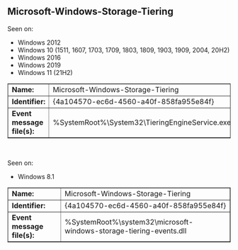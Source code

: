 ## Microsoft-Windows-Storage-Tiering

Seen on:
* Windows 2012
* Windows 10 (1511, 1607, 1703, 1709, 1803, 1809, 1903, 1909, 2004, 20H2)
* Windows 2016
* Windows 2019
* Windows 11 (21H2)

<table border="1" class="docutils">
  <tbody>
    <tr>
      <td><b>Name:</b></td>
      <td>Microsoft-Windows-Storage-Tiering</td>
    </tr>
    <tr>
      <td><b>Identifier:</b></td>
      <td>{4a104570-ec6d-4560-a40f-858fa955e84f}</td>
    </tr>
    <tr>
      <td><b>Event message file(s):</b></td>
      <td>%SystemRoot%\System32\TieringEngineService.exe</td>
    </tr>
  </tbody>
</table>

&nbsp;

Seen on:
* Windows 8.1

<table border="1" class="docutils">
  <tbody>
    <tr>
      <td><b>Name:</b></td>
      <td>Microsoft-Windows-Storage-Tiering</td>
    </tr>
    <tr>
      <td><b>Identifier:</b></td>
      <td>{4a104570-ec6d-4560-a40f-858fa955e84f}</td>
    </tr>
    <tr>
      <td><b>Event message file(s):</b></td>
      <td>%SystemRoot%\system32\microsoft-windows-storage-tiering-events.dll</td>
    </tr>
  </tbody>
</table>

&nbsp;

